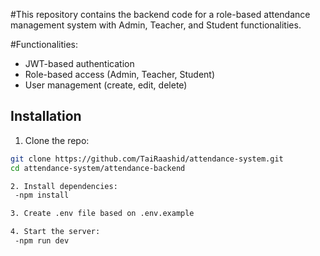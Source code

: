 #This repository contains the backend code for a role-based attendance management system with Admin, Teacher, and Student functionalities.

#Functionalities:
- JWT-based authentication
- Role-based access (Admin, Teacher, Student)
- User management (create, edit, delete)

## Installation

1. Clone the repo:
```bash
git clone https://github.com/TaiRaashid/attendance-system.git
cd attendance-system/attendance-backend

2. Install dependencies:
 -npm install

3. Create .env file based on .env.example

4. Start the server:
 -npm run dev
